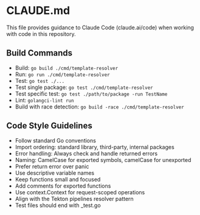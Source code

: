 # CLAUDE.md

This file provides guidance to Claude Code (claude.ai/code) when working with code in this repository.

## Build Commands
- Build: `go build ./cmd/template-resolver`
- Run: `go run ./cmd/template-resolver`
- Test: `go test ./...`
- Test single package: `go test ./cmd/template-resolver`
- Test specific test: `go test ./path/to/package -run TestName`
- Lint: `golangci-lint run`
- Build with race detection: `go build -race ./cmd/template-resolver`

## Code Style Guidelines
- Follow standard Go conventions
- Import ordering: standard library, third-party, internal packages
- Error handling: Always check and handle returned errors
- Naming: CamelCase for exported symbols, camelCase for unexported
- Prefer return error over panic
- Use descriptive variable names
- Keep functions small and focused
- Add comments for exported functions
- Use context.Context for request-scoped operations
- Align with the Tekton pipelines resolver pattern
- Test files should end with _test.go